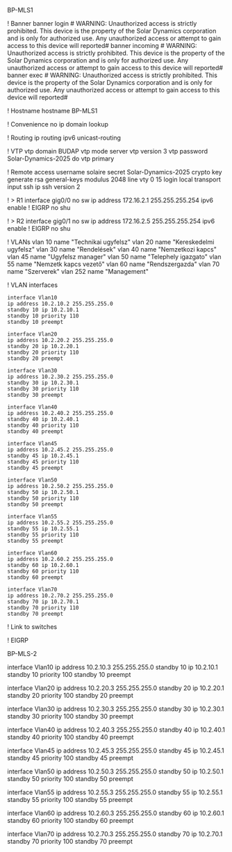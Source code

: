 BP-MLS1

! Banner
banner login # WARNING: Unauthorized access is strictly prohibited. This device is the property of the Solar Dynamics corporation and is only for authorized use. Any unauthorized access or attempt to gain access to this device will reported#
banner incoming # WARNING: Unauthorized access is strictly prohibited. This device is the property of the Solar Dynamics corporation and is only for authorized use. Any unauthorized access or attempt to gain access to this device will reported#
banner exec # WARNING: Unauthorized access is strictly prohibited. This device is the property of the Solar Dynamics corporation and is only for authorized use. Any unauthorized access or attempt to gain access to this device will reported#

! Hostname
hostname BP-MLS1



! Convenience
no ip domain lookup

! Routing
ip routing
ipv6 unicast-routing

! VTP
vtp domain BUDAP
vtp mode server
vtp version 3
vtp password Solar-Dynamics-2025
do vtp primary

! Remote access
username solaire secret Solar-Dynamics-2025
crypto key generate rsa general-keys modulus 2048
line vty 0 15
login local
transport input ssh
ip ssh version 2


! > R1
interface gig0/0
    no sw
    ip address 172.16.2.1 255.255.255.254
    ipv6 enable
    ! EIGRP
    no shu

! > R2
interface gig0/1
    no sw
    ip address 172.16.2.5 255.255.255.254
    ipv6 enable
    ! EIGRP
    no shu

! VLANs
	vlan 10
	    name "Technikai ugyfelsz"
    vlan 20
	    name "Kereskedelmi ugyfelsz"
    vlan 30
	    name "Rendelések"
    vlan 40
	    name "Nemzetkozi kapcs"
    vlan 45
	    name "Ugyfelsz manager"
    vlan 50
	    name "Telephely igazgato"
    vlan 55
	    name "Nemzetk kapcs vezető"
    vlan 60
	    name "Rendszergazda"
    vlan 70
	    name "Szerverek"
    vlan 252
        name "Management"


! VLAN interfaces


    interface Vlan10
    ip address 10.2.10.2 255.255.255.0
    standby 10 ip 10.2.10.1
    standby 10 priority 110
    standby 10 preempt

    interface Vlan20
    ip address 10.2.20.2 255.255.255.0
    standby 20 ip 10.2.20.1
    standby 20 priority 110
    standby 20 preempt

    interface Vlan30
    ip address 10.2.30.2 255.255.255.0
    standby 30 ip 10.2.30.1
    standby 30 priority 110
    standby 30 preempt

    interface Vlan40
    ip address 10.2.40.2 255.255.255.0
    standby 40 ip 10.2.40.1
    standby 40 priority 110
    standby 40 preempt

    interface Vlan45
    ip address 10.2.45.2 255.255.255.0
    standby 45 ip 10.2.45.1
    standby 45 priority 110
    standby 45 preempt

    interface Vlan50
    ip address 10.2.50.2 255.255.255.0
    standby 50 ip 10.2.50.1
    standby 50 priority 110
    standby 50 preempt

    interface Vlan55
    ip address 10.2.55.2 255.255.255.0
    standby 55 ip 10.2.55.1
    standby 55 priority 110
    standby 55 preempt

    interface Vlan60
    ip address 10.2.60.2 255.255.255.0
    standby 60 ip 10.2.60.1
    standby 60 priority 110
    standby 60 preempt

    interface Vlan70
    ip address 10.2.70.2 255.255.255.0
    standby 70 ip 10.2.70.1
    standby 70 priority 110
    standby 70 preempt

! Link to switches

! EIGRP





BP-MLS-2

interface Vlan10
 ip address 10.2.10.3 255.255.255.0
 standby 10 ip 10.2.10.1
 standby 10 priority 100
 standby 10 preempt

interface Vlan20
 ip address 10.2.20.3 255.255.255.0
 standby 20 ip 10.2.20.1
 standby 20 priority 100
 standby 20 preempt

interface Vlan30
 ip address 10.2.30.3 255.255.255.0
 standby 30 ip 10.2.30.1
 standby 30 priority 100
 standby 30 preempt

interface Vlan40
 ip address 10.2.40.3 255.255.255.0
 standby 40 ip 10.2.40.1
 standby 40 priority 100
 standby 40 preempt

interface Vlan45
 ip address 10.2.45.3 255.255.255.0
 standby 45 ip 10.2.45.1
 standby 45 priority 100
 standby 45 preempt

interface Vlan50
 ip address 10.2.50.3 255.255.255.0
 standby 50 ip 10.2.50.1
 standby 50 priority 100
 standby 50 preempt

interface Vlan55
 ip address 10.2.55.3 255.255.255.0
 standby 55 ip 10.2.55.1
 standby 55 priority 100
 standby 55 preempt

interface Vlan60
 ip address 10.2.60.3 255.255.255.0
 standby 60 ip 10.2.60.1
 standby 60 priority 100
 standby 60 preempt

interface Vlan70
 ip address 10.2.70.3 255.255.255.0
 standby 70 ip 10.2.70.1
 standby 70 priority 100
 standby 70 preempt
